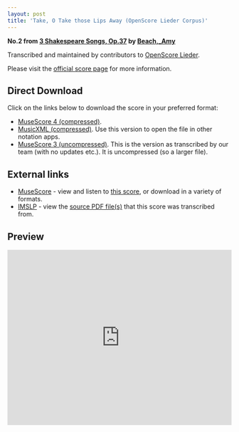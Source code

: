 ```yaml
---
layout: post
title: 'Take, O Take those Lips Away (OpenScore Lieder Corpus)'
---
```


__No.2 from [3 Shakespeare Songs, Op.37](https://fourscoreandmore.org/OpenScore/Beach%2C_Amy/3_Shakespeare_Songs%2C_Op.37/) by [Beach,_Amy](https://fourscoreandmore.org/OpenScore/Beach%2C_Amy)__

Transcribed and maintained by contributors to [OpenScore Lieder].

Please visit the [official score page] for more information.

[official score page]: https://musescore.com/openscore-lieder-corpus/scores/6564767
[OpenScore Lieder]: https://musescore.com/openscore-lieder-corpus

## Direct Download

Click on the links below to download the score in your preferred format:
- [MuseScore 4 (compressed)](https://fourscoreandmore.org/OpenScore/Beach%2C_Amy/3_Shakespeare_Songs%2C_Op.37/2_Take%2C_O_Take_those_Lips_Away.mscz).
- [MusicXML (compressed)](https://fourscoreandmore.org/OpenScore/Beach%2C_Amy/3_Shakespeare_Songs%2C_Op.37/2_Take%2C_O_Take_those_Lips_Away.mxl). Use this version to open the file in other notation apps.
- [MuseScore 3 (uncompressed)](https://raw.githubusercontent.com/OpenScore/Lieder/refs/heads/main/scores/Beach%2C_Amy/3_Shakespeare_Songs%2C_Op.37/2_Take%2C_O_Take_those_Lips_Away/lc6564767.mscx). This is the version as transcribed by our team (with no updates etc.). It is uncompressed (so a larger file).

## External links

- [MuseScore] - view and listen to [this score][MuseScore], or download in a variety of formats.
- [IMSLP] - view the [source PDF file(s)][IMSLP] that this score was transcribed from.

[MuseScore]: https://musescore.com/score/6564767
[IMSLP]: https://imslp.org/wiki/Special:ReverseLookup/637441

## Preview

<iframe width="100%" height="394" src="https://musescore.com/openscore-lieder-corpus/scores/6564767/embed" frameborder="0" allowfullscreen allow="autoplay; fullscreen"></iframe>
